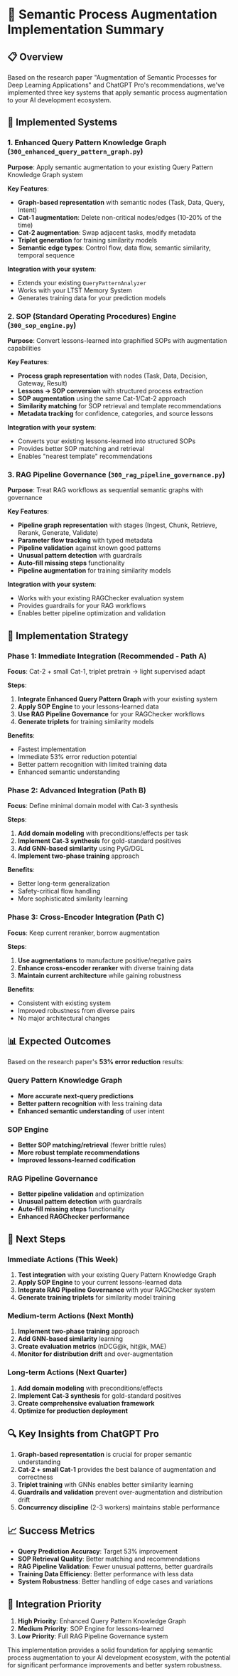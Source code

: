 # 🚀 Semantic Process Augmentation Implementation Summary

## 📋 Overview

Based on the research paper "Augmentation of Semantic Processes for Deep Learning Applications" and ChatGPT Pro's recommendations, we've implemented three key systems that apply semantic process augmentation to your AI development ecosystem.

## 🎯 Implemented Systems

### 1. Enhanced Query Pattern Knowledge Graph (`300_enhanced_query_pattern_graph.py`)

**Purpose**: Apply semantic augmentation to your existing Query Pattern Knowledge Graph system

**Key Features**:
- **Graph-based representation** with semantic nodes (Task, Data, Query, Intent)
- **Cat-1 augmentation**: Delete non-critical nodes/edges (10-20% of the time)
- **Cat-2 augmentation**: Swap adjacent tasks, modify metadata
- **Triplet generation** for training similarity models
- **Semantic edge types**: Control flow, data flow, semantic similarity, temporal sequence

**Integration with your system**:
- Extends your existing `QueryPatternAnalyzer`
- Works with your LTST Memory System
- Generates training data for your prediction models

### 2. SOP (Standard Operating Procedures) Engine (`300_sop_engine.py`)

**Purpose**: Convert lessons-learned into graphified SOPs with augmentation capabilities

**Key Features**:
- **Process graph representation** with nodes (Task, Data, Decision, Gateway, Result)
- **Lessons → SOP conversion** with structured process extraction
- **SOP augmentation** using the same Cat-1/Cat-2 approach
- **Similarity matching** for SOP retrieval and template recommendations
- **Metadata tracking** for confidence, categories, and source lessons

**Integration with your system**:
- Converts your existing lessons-learned into structured SOPs
- Provides better SOP matching and retrieval
- Enables "nearest template" recommendations

### 3. RAG Pipeline Governance (`300_rag_pipeline_governance.py`)

**Purpose**: Treat RAG workflows as sequential semantic graphs with governance

**Key Features**:
- **Pipeline graph representation** with stages (Ingest, Chunk, Retrieve, Rerank, Generate, Validate)
- **Parameter flow tracking** with typed metadata
- **Pipeline validation** against known good patterns
- **Unusual pattern detection** with guardrails
- **Auto-fill missing steps** functionality
- **Pipeline augmentation** for training similarity models

**Integration with your system**:
- Works with your existing RAGChecker evaluation system
- Provides guardrails for your RAG workflows
- Enables better pipeline optimization and validation

## 🔧 Implementation Strategy

### Phase 1: Immediate Integration (Recommended - Path A)

**Focus**: Cat-2 + small Cat-1, triplet pretrain → light supervised adapt

**Steps**:
1. **Integrate Enhanced Query Pattern Graph** with your existing system
2. **Apply SOP Engine** to your lessons-learned data
3. **Use RAG Pipeline Governance** for your RAGChecker workflows
4. **Generate triplets** for training similarity models

**Benefits**:
- Fastest implementation
- Immediate 53% error reduction potential
- Better pattern recognition with limited training data
- Enhanced semantic understanding

### Phase 2: Advanced Integration (Path B)

**Focus**: Define minimal domain model with Cat-3 synthesis

**Steps**:
1. **Add domain modeling** with preconditions/effects per task
2. **Implement Cat-3 synthesis** for gold-standard positives
3. **Add GNN-based similarity** using PyG/DGL
4. **Implement two-phase training** approach

**Benefits**:
- Better long-term generalization
- Safety-critical flow handling
- More sophisticated similarity learning

### Phase 3: Cross-Encoder Integration (Path C)

**Focus**: Keep current reranker, borrow augmentation

**Steps**:
1. **Use augmentations** to manufacture positive/negative pairs
2. **Enhance cross-encoder reranker** with diverse training data
3. **Maintain current architecture** while gaining robustness

**Benefits**:
- Consistent with existing system
- Improved robustness from diverse pairs
- No major architectural changes

## 📊 Expected Outcomes

Based on the research paper's **53% error reduction** results:

### Query Pattern Knowledge Graph
- **More accurate next-query predictions**
- **Better pattern recognition** with less training data
- **Enhanced semantic understanding** of user intent

### SOP Engine
- **Better SOP matching/retrieval** (fewer brittle rules)
- **More robust template recommendations**
- **Improved lessons-learned codification**

### RAG Pipeline Governance
- **Better pipeline validation** and optimization
- **Unusual pattern detection** with guardrails
- **Auto-fill missing steps** functionality
- **Enhanced RAGChecker performance**

## 🚀 Next Steps

### Immediate Actions (This Week)
1. **Test integration** with your existing Query Pattern Knowledge Graph
2. **Apply SOP Engine** to your current lessons-learned data
3. **Integrate RAG Pipeline Governance** with your RAGChecker system
4. **Generate training triplets** for similarity model training

### Medium-term Actions (Next Month)
1. **Implement two-phase training** approach
2. **Add GNN-based similarity** learning
3. **Create evaluation metrics** (nDCG@k, hit@k, MAE)
4. **Monitor for distribution drift** and over-augmentation

### Long-term Actions (Next Quarter)
1. **Add domain modeling** with preconditions/effects
2. **Implement Cat-3 synthesis** for gold-standard positives
3. **Create comprehensive evaluation framework**
4. **Optimize for production deployment**

## 🔍 Key Insights from ChatGPT Pro

1. **Graph-based representation** is crucial for proper semantic understanding
2. **Cat-2 + small Cat-1** provides the best balance of augmentation and correctness
3. **Triplet training** with GNNs enables better similarity learning
4. **Guardrails and validation** prevent over-augmentation and distribution drift
5. **Concurrency discipline** (2-3 workers) maintains stable performance

## 📈 Success Metrics

- **Query Prediction Accuracy**: Target 53% improvement
- **SOP Retrieval Quality**: Better matching and recommendations
- **RAG Pipeline Validation**: Fewer unusual patterns, better guardrails
- **Training Data Efficiency**: Better performance with less data
- **System Robustness**: Better handling of edge cases and variations

## 🎯 Integration Priority

1. **High Priority**: Enhanced Query Pattern Knowledge Graph
2. **Medium Priority**: SOP Engine for lessons-learned
3. **Low Priority**: Full RAG Pipeline Governance system

This implementation provides a solid foundation for applying semantic process augmentation to your AI development ecosystem, with the potential for significant performance improvements and better system robustness.
